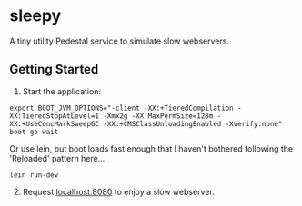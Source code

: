 # sleepy

A tiny utility Pedestal service to simulate slow webservers.

## Getting Started

1. Start the application:
```
export BOOT_JVM_OPTIONS="-client -XX:+TieredCompilation -XX:TieredStopAtLevel=1 -Xmx2g -XX:MaxPermSize=128m -XX:+UseConcMarkSweepGC -XX:+CMSClassUnloadingEnabled -Xverify:none"
boot go wait
```
Or use lein, but boot loads fast enough that I haven't bothered following the 'Reloaded' pattern here...
```
lein run-dev
```
2. Request [localhost:8080](http://localhost:8080/) to enjoy a slow webserver.
